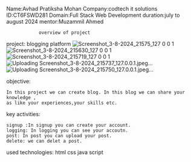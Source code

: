 Name:Avhad Pratiksha Mohan
Company:codtech it solutions
ID:CT6FSWD281
Domain:Full Stack Web Development
duration:july to august 2024
mentor:Muzammil Ahmed


                overview of project
project: blogging platform
![Screenshot_3-8-2024_21575_127 0 0 1](https://github.com/user-attachments/assets/41954fc7-b40a-4c22-bffa-c6d31131eaa5)
![Screenshot_3-8-2024_215630_127 0 0 1](https://github.com/user-attachments/assets/d7e60ce7-9130-4308-972e-67e88615de0e)
![Screenshot_3-8-2024_215719_127 0 0 1](https://github.com/user-attachments/assets/20634fc8-06f4-4d7e-936e-0d936aba4d1d)
![Uploading Screenshot_3-8-2024_215737_127.0.0.1.jpeg…]()
![Uploading Screenshot_3-8-2024_215750_127.0.0.1.jpeg…]()

 

 objective:
 
    In this project we can create blog. In this blog we can share your knowledge ,
    as like your experiences,your skills etc.
    
key activities:

    signup :In signup you can create your account.
    logging: In logging you can see your accoutn.
    post: In post you can upload your post.
    delete: we can delet a post.

used technologies:
    html
    css
    java script

